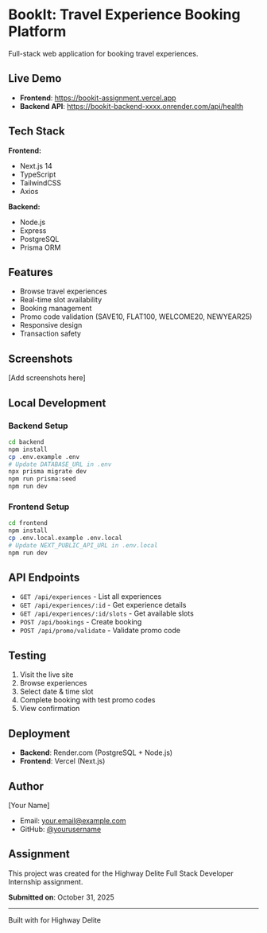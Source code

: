 # BookIt: Travel Experience Booking Platform

Full-stack web application for booking travel experiences.

## Live Demo

- **Frontend**: https://bookit-assignment.vercel.app
- **Backend API**: https://bookit-backend-xxxx.onrender.com/api/health

## Tech Stack

**Frontend:**
- Next.js 14
- TypeScript
- TailwindCSS
- Axios

**Backend:**
- Node.js
- Express
- PostgreSQL
- Prisma ORM

## Features

- Browse travel experiences
- Real-time slot availability
- Booking management
- Promo code validation (SAVE10, FLAT100, WELCOME20, NEWYEAR25)
- Responsive design
- Transaction safety

## Screenshots

[Add screenshots here]

## Local Development

### Backend Setup
```bash
cd backend
npm install
cp .env.example .env
# Update DATABASE_URL in .env
npx prisma migrate dev
npm run prisma:seed
npm run dev
```

### Frontend Setup
```bash
cd frontend
npm install
cp .env.local.example .env.local
# Update NEXT_PUBLIC_API_URL in .env.local
npm run dev
```

## API Endpoints

- `GET /api/experiences` - List all experiences
- `GET /api/experiences/:id` - Get experience details
- `GET /api/experiences/:id/slots` - Get available slots
- `POST /api/bookings` - Create booking
- `POST /api/promo/validate` - Validate promo code

## Testing

1. Visit the live site
2. Browse experiences
3. Select date & time slot
4. Complete booking with test promo codes
5. View confirmation

## Deployment

- **Backend**: Render.com (PostgreSQL + Node.js)
- **Frontend**: Vercel (Next.js)

## Author

[Your Name]
- Email: your.email@example.com
- GitHub: [@yourusername](https://github.com/yourusername)

## Assignment

This project was created for the Highway Delite Full Stack Developer Internship assignment.

**Submitted on**: October 31, 2025

---

Built with for Highway Delite